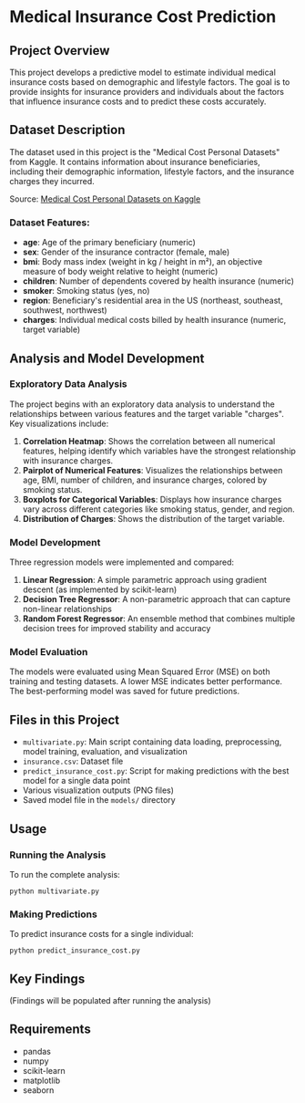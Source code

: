 # Medical Insurance Cost Prediction

## Project Overview

This project develops a predictive model to estimate individual medical insurance costs based on demographic and lifestyle factors. The goal is to provide insights for insurance providers and individuals about the factors that influence insurance costs and to predict these costs accurately.

## Dataset Description

The dataset used in this project is the "Medical Cost Personal Datasets" from Kaggle. It contains information about insurance beneficiaries, including their demographic information, lifestyle factors, and the insurance charges they incurred.

Source: [Medical Cost Personal Datasets on Kaggle](https://www.kaggle.com/datasets/mirichoi0218/insurance)

### Dataset Features:

- **age**: Age of the primary beneficiary (numeric)
- **sex**: Gender of the insurance contractor (female, male)
- **bmi**: Body mass index (weight in kg / height in m²), an objective measure of body weight relative to height (numeric)
- **children**: Number of dependents covered by health insurance (numeric)
- **smoker**: Smoking status (yes, no)
- **region**: Beneficiary's residential area in the US (northeast, southeast, southwest, northwest)
- **charges**: Individual medical costs billed by health insurance (numeric, target variable)

## Analysis and Model Development

### Exploratory Data Analysis

The project begins with an exploratory data analysis to understand the relationships between various features and the target variable "charges". Key visualizations include:

1. **Correlation Heatmap**: Shows the correlation between all numerical features, helping identify which variables have the strongest relationship with insurance charges.
2. **Pairplot of Numerical Features**: Visualizes the relationships between age, BMI, number of children, and insurance charges, colored by smoking status.
3. **Boxplots for Categorical Variables**: Displays how insurance charges vary across different categories like smoking status, gender, and region.
4. **Distribution of Charges**: Shows the distribution of the target variable.

### Model Development

Three regression models were implemented and compared:

1. **Linear Regression**: A simple parametric approach using gradient descent (as implemented by scikit-learn)
2. **Decision Tree Regressor**: A non-parametric approach that can capture non-linear relationships
3. **Random Forest Regressor**: An ensemble method that combines multiple decision trees for improved stability and accuracy

### Model Evaluation

The models were evaluated using Mean Squared Error (MSE) on both training and testing datasets. A lower MSE indicates better performance. The best-performing model was saved for future predictions.

## Files in this Project

- `multivariate.py`: Main script containing data loading, preprocessing, model training, evaluation, and visualization
- `insurance.csv`: Dataset file
- `predict_insurance_cost.py`: Script for making predictions with the best model for a single data point
- Various visualization outputs (PNG files)
- Saved model file in the `models/` directory

## Usage

### Running the Analysis

To run the complete analysis:

```
python multivariate.py
```

### Making Predictions

To predict insurance costs for a single individual:

```
python predict_insurance_cost.py
```

## Key Findings

(Findings will be populated after running the analysis)

## Requirements

- pandas
- numpy
- scikit-learn
- matplotlib
- seaborn
